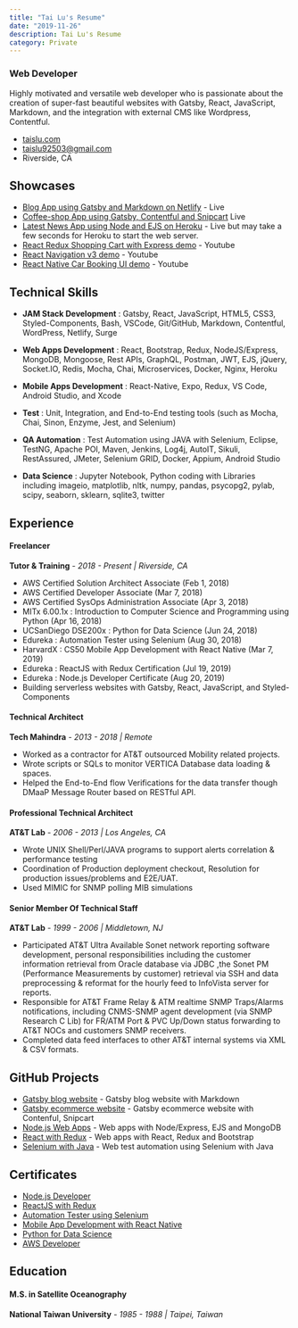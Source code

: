 ```yaml
---
title: "Tai Lu's Resume"
date: "2019-11-26"
description: Tai Lu's Resume
category: Private
---
```


### Web Developer

Highly motivated and versatile web developer who is passionate about the creation of super-fast beautiful websites with Gatsby, React, JavaScript, Markdown, and the integration with external CMS like Wordpress, Contentful.

- [taislu.com](https://www.taislu.com)
- [taislu92503@gmail.com](mailto:taislu92503[AT]gmail[DOT]com)
- Riverside, CA

## Showcases

- [Blog App using Gatsby and Markdown on Netlify](https://taislu.com) - Live 
- [Coffee-shop App using Gatsby, Contentful and Snipcart](https://mobilelu-coffee-shop.netlify.com/) Live
- [Latest News App using Node and EJS on Heroku](http://taislu-media-cust.herokuapp.com/) - Live but may take a few seconds for Heroku to start the web server.
- [React Redux Shopping Cart with Express demo](https://www.youtube.com/watch?v=67EzkUE2Pt8) - Youtube
- [React Navigation v3 demo](https://www.youtube.com/watch?v=3zJxTVS3jE8) - Youtube
- [React Native Car Booking UI demo](https://www.youtube.com/watch?v=yx8BNuT6_84) - Youtube

## Technical Skills

- **JAM Stack Development** : Gatsby, React, JavaScript, HTML5, CSS3, Styled-Components, Bash, VSCode, Git/GitHub, Markdown, Contentful, WordPress, Netlify, Surge

- **Web Apps Development** : React, Bootstrap, Redux, NodeJS/Express, MongoDB, Mongoose, Rest APIs, GraphQL, Postman, JWT, EJS, jQuery, Socket.IO, Redis, Mocha, Chai, Microservices, Docker, Nginx, Heroku

- **Mobile Apps Development** : React-Native, Expo, Redux, VS Code, Android Studio, and Xcode

- **Test** : Unit, Integration, and End-to-End testing tools (such as Mocha, Chai, Sinon, Enzyme, Jest, and Selenium) 

- **QA Automation** : Test Automation using JAVA with Selenium, Eclipse, TestNG, Apache POI, Maven, Jenkins, Log4j, AutoIT, Sikuli, RestAssured, JMeter, Selenium GRID, Docker, Appium, Android Studio

- **Data Science** : Jupyter Notebook, Python coding with Libraries including imageio, matplotlib, nltk, numpy, pandas, psycopg2, pylab, scipy, seaborn, sklearn, sqlite3, twitter


## Experience

#### Freelancer

**Tutor & Training** - _2018 - Present | Riverside, CA_

- AWS Certified Solution Architect Associate (Feb 1, 2018)
- AWS Certified Developer Associate (Mar 7, 2018)
- AWS Certified SysOps Administration Associate (Apr 3, 2018)
- MITx 6.00.1x : Introduction to Computer Science and Programming using Python (Apr 16, 2018)
- UCSanDiego DSE200x : Python for Data Science (Jun 24, 2018)
- Edureka : Automation Tester using Selenium (Aug 30, 2018)
- HarvardX : CS50 Mobile App Development with React Native (Mar 7, 2019)
- Edureka : ReactJS with Redux Certification (Jul 19, 2019)
- Edureka : Node.js Developer Certificate (Aug 20, 2019)
- Building serverless websites with Gatsby, React, JavaScript, and Styled-Components

#### Technical Architect

**Tech Mahindra** - _2013 - 2018 | Remote_

- Worked as a contractor for AT&T outsourced Mobility related projects.
- Wrote scripts or SQLs to monitor VERTICA Database data loading & spaces.
- Helped the End-to-End flow Verifications for the data transfer though DMaaP Message Router based on RESTful API.

#### Professional Technical Architect

**AT&T Lab** - _2006 - 2013 | Los Angeles, CA_

- Wrote UNIX Shell/Perl/JAVA programs to support alerts correlation & performance testing
- Coordination of Production deployment checkout, Resolution for production issues/problems and E2E/UAT.
- Used MIMIC for SNMP polling MIB simulations

#### Senior Member Of Technical Staff

**AT&T Lab** - _1999 - 2006 | Middletown, NJ_

- Participated AT&T Ultra Available Sonet network reporting software development, personal responsibilities including the customer information retrieval from Oracle database via JDBC ,the Sonet PM (Performance Measurements by customer) retrieval via SSH and data preprocessing & reformat for the hourly feed to InfoVista server for reports.
- Responsible for AT&T Frame Relay & ATM realtime SNMP Traps/Alarms notifications, including CNMS-SNMP agent development (via SNMP Research C Lib) for FR/ATM Port & PVC Up/Down status forwarding to AT&T NOCs and customers SNMP receivers.
- Completed data feed interfaces to other AT&T internal systems via XML & CSV formats.

## GitHub Projects

- [Gatsby blog website](https://github.com/taislu/mobilelu-starter-blog) - Gatsby blog website with Markdown
- [Gatsby ecommerce website](https://github.com/taislu/gatsby-coffee-shop) - Gatsby ecommerce website with Contenful, Snipcart
- [Node.js Web Apps](https://github.com/taislu/NodeJS_Edureka) - Web apps with Node/Express, EJS and MongoDB
- [React with Redux](https://github.com/taislu/React_Edureka) - Web apps with React, Redux and Bootstrap
- [Selenium with Java](https://github.com/taislu/Selenium_Java) - Web test automation using Selenium with Java

## Certificates

- [Node.js Developer](https://www.edureka.co/my-certificate/a93279c577934866fd8f7b9380d9b53d)
- [ReactJS with Redux](https://www.edureka.co/lms/certificate/cebc66054e71390481e93a074b4a0680)
- [Automation Tester using Selenium](https://www.edureka.co/my-certificate/0338102d1c542ecccd1df4df91235b08)
- [Mobile App Development with React Native](https://courses.edx.org/certificates/528ad9534d2341ddaac246cb3511766a)
- [Python for Data Science](https://courses.edx.org/certificates/8633c325371545808bf0881954dc6070)
- [AWS Developer](https://courses.edx.org/certificates/4b6b46971c374015bad4cba297da826f)

## Education

#### M.S. in Satellite Oceanography

**National Taiwan University** - _1985 - 1988 | Taipei, Taiwan_